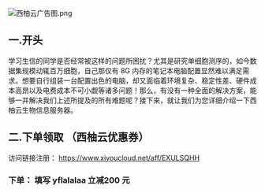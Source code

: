 ![西柚云广告图.png](https://cdn.nlark.com/yuque/0/2024/png/26571984/1718803100111-855b41f8-c75b-4f90-aaa5-5798ef45fb30.png#averageHue=%23e0d8ae&clientId=u35570d19-0e29-4&from=drop&id=geZVO&originHeight=500&originWidth=900&originalType=binary&ratio=1.25&rotation=0&showTitle=false&size=58998&status=done&style=none&taskId=u21225b51-043b-44f0-9a1d-2003d75dd3d&title=)

## 一.开头

学习生信的同学是否经常被这样的问题所困扰？尤其是研究单细胞测序的，如今数据集规模动辄百万细胞，自己那仅有 8G 内存的笔记本电脑配置显然难以满足需求。想要自行组装一台配置出色的电脑，却又面临着环境复杂、稳定性差、硬件成本高昂以及电费成本不可小觑等诸多问题！那么，有没有一种全面的解决方案，能够一并解决我们上述所提及的所有难题呢？接下来，就让我们为您详细介绍一下西柚云生物信息服务器。



## 二.下单领取 （西柚云优惠券）

访问链接注册： https://www.xiyoucloud.net/aff/EXULSQHH 

###  下单： 填写 yflalalaa 立减200 元

